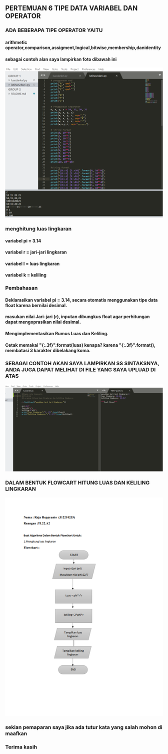 ## **PERTEMUAN 6 TIPE DATA VARIABEL DAN OPERATOR**

### **ADA BEBERAPA TIPE OPERATOR YAITU**
#### arithmetic operator,comparison,assigment,logical,bitwise,membership,danidentity
#### sebagai contoh alan saya lampirkan foto dibawah ini
![scs3](foto/scs3.png)

### **menghitung luas lingkaran**
#### variabel pi = 3.14
#### variabel r = jari-jari lingkaran
#### variabel l = luas lingkaran
#### variabel k = keliling
### **Pembahasan**
#### Deklarasikan variabel pi = 3.14, secara otomatis menggunakan tipe data float karena bernilai desimal.
#### masukan nilai Jari-jari (r), inputan dibungkus float agar perhitungan dapat mengoprasikan nilai desimal.
#### Mengimplementasikan Rumus Luas dan Keliling.
#### Cetak memakai "{:.3f}".format(luas) kenapa? karena "{:.3f}".format(), membatasi 3 karakter dibelakang koma.
### **SEBAGAI CONTOH AKAN SAYA LAMPIRKAN SS SINTAKSNYA, ANDA JUGA DAPAT MELIHAT DI FILE YANG SAYA UPLUAD DI ATAS**

![scs2](foto/scs2.png)

### **DALAM BENTUK FLOWCART HITUNG LUAS DAN KELILING LINGKARAN**

![scs1](foto/scs1.png)

### sekian pemaparan saya jika ada tutur kata yang salah mohon di maafkan
### Terima kasih